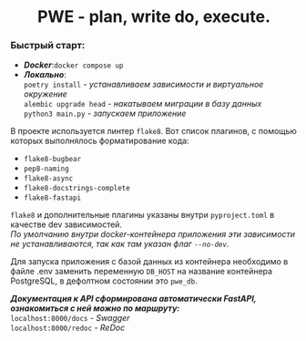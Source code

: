 <h1 align="center">PWE - plan, write do, execute.</h1>

### Быстрый старт:
- ***Docker***:```docker compose up```
- ***Локально***:  
```poetry install``` *- устанавливаем зависимости и виртуальное окружение*  
```alembic upgrade head``` *- накатываем миграции в базу данных*  
```python3 main.py``` *- запускаем приложение*

В проекте используется линтер `flake8`. Вот список плагинов, с помощью которых выполнялось форматирование кода:
 - `flake8-bugbear`
 - `pep8-naming`
 - `flake8-async`
 - `flake8-docstrings-complete`
 - `flake8-fastapi`

`flake8` и дополнительные плагины указаны внутри `pyproject.toml` в качестве dev зависимостей.  
*По умолчанию внутри docker-контейнера приложения эти зависимости не устанавливаются, так как там указан флаг `--no-dev`.*


Для запуска приложения с базой данных из контейнера необходимо в файле .env заменить переменную `DB_HOST` на название
контейнера PostgreSQL, в дефолтном состоянии это `pwe_db`.  

***Документация к API сформирована автоматически FastAPI, ознакомиться с ней можно по маршруту:***  
`localhost:8000/docs` *- Swagger*  
`localhost:8000/redoc` *- ReDoc*
